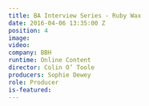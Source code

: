 ```yaml
---
title: BA Interview Series - Ruby Wax
date: 2016-04-06 13:35:00 Z
position: 4
image: 
video: 
company: BBH
runtime: Online Content
director: Colin O’ Toole
producers: Sophie Dewey
role: Producer
is-featured: 
---
```


